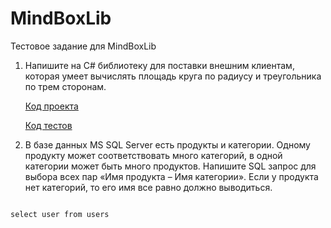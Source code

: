 # MindBoxLib
Тестовое задание для MindBoxLib

1. Напишите на C# библиотеку для поставки внешним клиентам, которая умеет вычислять площадь круга по радиусу и треугольника по трем сторонам.

    <a href="https://github.com/LordVampiree/MindBoxLib/tree/main/MindBoxLib">Код проекта</a>
    
    <a href="https://github.com/LordVampiree/MindBoxLib/tree/main/MindBoxLib.Tests">Код тестов</a>


2. В базе данных MS SQL Server есть продукты и категории. Одному продукту может соответствовать много категорий, в одной категории может быть много продуктов. Напишите SQL запрос для выбора всех пар «Имя продукта – Имя категории». Если у продукта нет категорий, то его имя все равно должно выводиться.
<code>
select user from users
</code>
